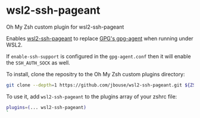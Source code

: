 # wsl2-ssh-pageant
Oh My Zsh custom plugin for wsl2-ssh-pageant

Enables [wsl2-ssh-pageant](https://github.com/BlackReloaded/wsl2-ssh-pageant) to replace 
[GPG's gpg-agent](https://www.gnupg.org/documentation/manuals/gnupg/) when running under
WSL2.

If `enable-ssh-support` is configured in the `gpg-agent.conf` then it will enable the
`SSH_AUTH_SOCK` as well.

To install, clone the repositry to the Oh My Zsh custom plugins directory:
```zsh
git clone --depth=1 https://github.com/jbouse/wsl2-ssh-pageant.git ${ZSH_CUSTOM:-$HOME/.oh-my-zsh/custom}/plugins/wsl2-ssh-pageant
```
    
To use it, add `wsl2-ssh-pageant` to the plugins array of your zshrc file:

```zsh
plugins=(... wsl2-ssh-pageant)
`
